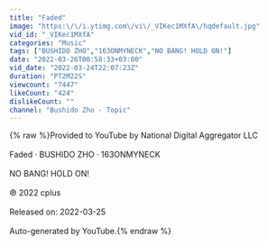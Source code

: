 ```yaml
---
title: "Faded"
image: "https:\/\/i.ytimg.com\/vi\/_VIKec1MXfA\/hqdefault.jpg"
vid_id: "_VIKec1MXfA"
categories: "Music"
tags: ["BUSHIDO ZHO","163ONMYNECK","NO BANG! HOLD ON!"]
date: "2022-03-26T00:58:33+03:00"
vid_date: "2022-03-24T22:07:23Z"
duration: "PT2M22S"
viewcount: "7447"
likeCount: "424"
dislikeCount: ""
channel: "Bushido Zho - Topic"
---
```

{% raw %}Provided to YouTube by National Digital Aggregator LLC<br /><br />Faded · BUSHIDO ZHO · 163ONMYNECK<br /><br />NO BANG! HOLD ON!<br /><br />℗ 2022 cplus<br /><br />Released on: 2022-03-25<br /><br />Auto-generated by YouTube.{% endraw %}
